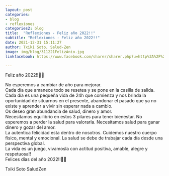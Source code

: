 ```yaml
---
layout: post
categories:
- blog
- reflexiones
categories2: blog
title:  "Reflexiones - Feliz año 2022!!"
subtitle: "Reflexiones - Feliz año 2022!!"
date: 2021-12-31 15:11:27
author: Txiki Soto, Salud-Zen
image: img/blog/311221FelizAnio.jpg
linkfacebook: https://www.facebook.com/sharer/sharer.php?u=http%3A%2F%2Fwww.salud-zen.com%2Fblog%2Freflexiones%2F2021%2F12%2F31%2Freflexiones-feliz-anio.html&amp;src=sdkpreparse

---  
```

Feliz año 2022!!💚😘  

No esperemos a cambiar de año para mejorar.  
Cada día que amanece todo se resetea y se pone en la casilla de salida.  
Cada día es una pequeña vida de 24h que comienza y nos brinda la oportunidad de situarnos en el presente, abandonar el pasado que ya no existe y aprender a vivir sin esperar nada a cambio.   
Os deseo gran abundancia de salud, dinero y amor.  
Necesitamos equilibrio en estos 3 pilares para tener bienestar. No esperemos a perder la salud para valorarla. Necesitamos salud para ganar dinero y gozar del amor.  
La autentica felicidad esta dentro de nosotros. Cuidemos nuestro cuerpo físico, mental y emocional. La salud se debe de trabajar cada día desde una perspectiva global.  
La vida es un juego, vivamosla con actitud positiva, amable, alegre y respetuosa!!  
Felices días del año 2022!!💚😘   

Txiki Soto
SaludZen
